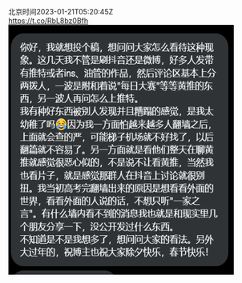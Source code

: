 北京时间2023-01-21T05:20:45Z<br>https://t.co/RbL8bz0Bfh<br><img src='/temp/image/2023/y-Month-1/1616546297418338305_0.jpg' width='450' height='500'><br><br>